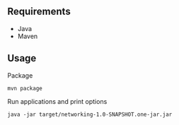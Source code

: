 
## Requirements

* Java
* Maven

## Usage

Package

```shell
mvn package
```

Run applications and print options


```shell
java -jar target/networking-1.0-SNAPSHOT.one-jar.jar
```

